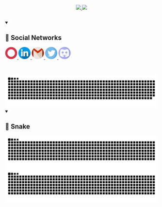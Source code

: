 <p align="center">
  <a href="https://tarun-kamboj.github.io/">
    <img width="400" src="https://readme-typing-svg.herokuapp.com/?font=Righteous&color=E1E1E1&size=60&center=true&vCenter=true&width=450&height=100&lines=Hello+%F0%9F%91%8B+my;I+am+a+Python;">
    <img width="400" src="https://readme-typing-svg.herokuapp.com/?font=Righteous&color=E1E1E1&size=60&center=true&vCenter=true&width=450&height=100&lines=name+is+Fyodor.;Developer;Web+Developer.;in+touch.+%F0%9F%98%84">
  </a>
  <br><br>

  <details open>
  <summary><h2>💭 Social Networks</h2></summary>
  <p>
  <a href="https://Tarun-Kamboj.github.io">
    <img height="40px" src="Images/Static/portfolio.png" title="Portfolio">
  </a>
  <a href="https://www.linkedin.com/in/kambojtarun">
    <img height="40px" src="Images/Static/linkedin.png" title="LinkedIn">
  </a>
  <a href="mailto:bychkovfyodor02@gmail.com">
    <img height="40px" src="Images/Static/gmail.png" title="Mail">
  </a>
  <a href="">
    <img height="40px" src="Images/Static/twitter.png" title="Twitter">
  </a>
  <a href="https://discord.com/users/675661431848566806">
    <img height="40px" src="Images/Static/discord.png" title="Discord">
  </a>
</p>
</details>
  <br><br>
  <img src="Images/Dynamic/snake.svg" style="background:#161b22;">

<details open>
    <summary><h2>🐍 Snake</h2></summary>
 <a href="https://raw.githubusercontent.com/galexy727/galexy727/media/github-contribution-grid-snake.svg#gh-dark-mode-only" target="_blank" rel="noopener noreferrer">
    <img src="https://raw.githubusercontent.com/galexy727/galexy727/media/github-contribution-grid-snake-dark.svg" 
       alt"Check out my commit history!" />
  </a>
  <a href="https://raw.githubusercontent.com/galexy727/galexy727/media/github-contribution-grid-snake.svg#gh-light-mode-only" target="_blank" rel="noopener noreferrer">
    <img src="https://raw.githubusercontent.com/galexy727/galexy727/media/github-contribution-grid-snake.svg" 
         alt"Check out my commit history!" />
  </a>

</details>